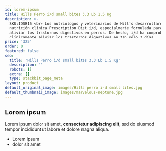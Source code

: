 ```yaml
---
id: lorem-ipsum
title: Hills Perro i/d small bites 3.3 Lb 1.5 Kg
description: >-
  SKU:IDSB15 <br> Los nutriólogos y veterinarios de Hill’s desarrollaron la
  nutrición clínica Prescription Diet i/d, especialmente formulada para ayudar a
  aliviar los trastornos digestivos en perros. De hecho, i/d ha comprobado
  clínicamente aliviar los trastornos digestivos en tan sólo 3 días.
price: '325'
order: 0
featured: false
seo:
  title: 'Hills Perro i/d small bites 3.3 Lb 1.5 Kg'
  description: ''
  robots: []
  extra: []
  type: stackbit_page_meta
layout: product
default_original_image: images/Hills perro i-d small bites.jpg
default_thumbnail_image: images/marvelous-neptune.jpg
---
```

## Lorem ipsum

Lorem ipsum dolor sit amet, **consectetur adipiscing elit**, sed do eiusmod tempor incididunt ut labore et dolore magna aliqua.

- Lorem ipsum
- dolor sit amet